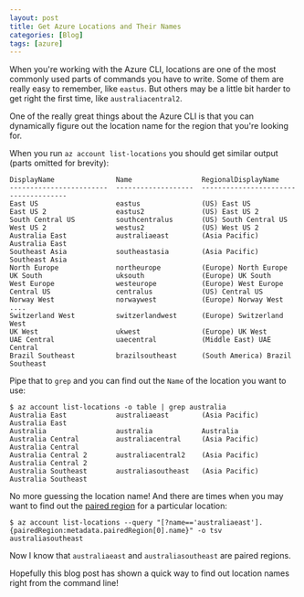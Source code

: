 ```yaml
---
layout: post
title: Get Azure Locations and Their Names
categories: [Blog]
tags: [azure]
---
```


When you're working with the Azure CLI, locations are one of the most commonly used parts of commands you have to write. Some of them are really easy to remember, like `eastus`. But others may be a little bit harder to get right the first time, like `australiacentral2`.

One of the really great things about the Azure CLI is that you can dynamically figure out the location name for the region that you're looking for.

When you run `az account list-locations` you should get similar output (parts omitted for brevity):

```
DisplayName               Name                 RegionalDisplayName
------------------------  -------------------  -------------------------------------
East US                   eastus               (US) East US
East US 2                 eastus2              (US) East US 2
South Central US          southcentralus       (US) South Central US
West US 2                 westus2              (US) West US 2
Australia East            australiaeast        (Asia Pacific) Australia East
Southeast Asia            southeastasia        (Asia Pacific) Southeast Asia
North Europe              northeurope          (Europe) North Europe
UK South                  uksouth              (Europe) UK South
West Europe               westeurope           (Europe) West Europe
Central US                centralus            (US) Central US
Norway West               norwaywest           (Europe) Norway West
....
Switzerland West          switzerlandwest      (Europe) Switzerland West
UK West                   ukwest               (Europe) UK West
UAE Central               uaecentral           (Middle East) UAE Central
Brazil Southeast          brazilsoutheast      (South America) Brazil Southeast
```

Pipe that to `grep` and you can find out the `Name` of the location you want to use:

```
$ az account list-locations -o table | grep australia
Australia East            australiaeast        (Asia Pacific) Australia East
Australia                 australia            Australia
Australia Central         australiacentral     (Asia Pacific) Australia Central
Australia Central 2       australiacentral2    (Asia Pacific) Australia Central 2
Australia Southeast       australiasoutheast   (Asia Pacific) Australia Southeast
```

No more guessing the location name! And there are times when you may want to find out the [paired region](https://docs.microsoft.com/en-us/azure/best-practices-availability-paired-regions) for a particular location:

```
$ az account list-locations --query "[?name=='australiaeast'].{pairedRegion:metadata.pairedRegion[0].name}" -o tsv                                                                           
australiasoutheast
```

Now I know that `australiaeast` and `australiasoutheast` are paired regions.

Hopefully this blog post has shown a quick way to find out location names right from the command line!
